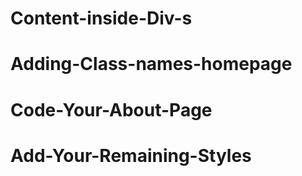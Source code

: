 # Content-inside-Div-s
# Adding-Class-names-homepage
# Code-Your-About-Page
# Add-Your-Remaining-Styles
